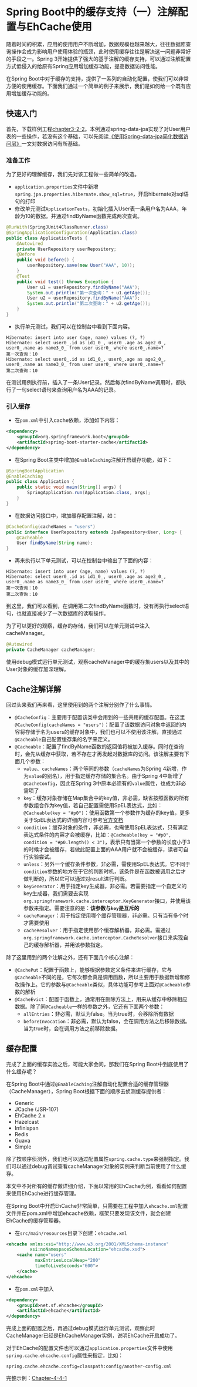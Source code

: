 # Spring Boot中的缓存支持（一）注解配置与EhCache使用

随着时间的积累，应用的使用用户不断增加，数据规模也越来越大，往往数据库查询操作会成为影响用户使用体验的瓶颈，此时使用缓存往往是解决这一问题非常好的手段之一。Spring 3开始提供了强大的基于注解的缓存支持，可以通过注解配置方式低侵入的给原有Spring应用增加缓存功能，提高数据访问性能。

在Spring Boot中对于缓存的支持，提供了一系列的自动化配置，使我们可以非常方便的使用缓存。下面我们通过一个简单的例子来展示，我们是如何给一个既有应用增加缓存功能的。

## 快速入门

首先，下载样例工程[chapter3-2-2](./demos/Chapter3-2-2)。本例通过spring-data-jpa实现了对User用户表的一些操作，若没有这个基础，可以先阅读[《使用Spring-data-jpa简化数据访问层》](./Chapter%207%20-%20Spring%20Boot%E4%B8%AD%E4%BD%BF%E7%94%A8Spring-data-jpa%E8%AE%A9%E6%95%B0%E6%8D%AE%E8%AE%BF%E9%97%AE%E6%9B%B4%E7%AE%80%E5%8D%95%E3%80%81%E6%9B%B4%E4%BC%98%E9%9B%85.md)一文对数据访问有所基础。

### 准备工作

为了更好的理解缓存，我们先对该工程做一些简单的改造。

* ```application.properties```文件中新增```spring.jpa.properties.hibernate.show_sql=true```，开启hibernate对sql语句的打印
* 修改单元测试```ApplicationTests```，初始化插入User表一条用户名为AAA，年龄为10的数据。并通过findByName函数完成两次查询。

```java
@RunWith(SpringJUnit4ClassRunner.class)
@SpringApplicationConfiguration(Application.class)
public class ApplicationTests {
	@Autowired
	private UserRepository userRepository;
	@Before
	public void before() {
		userRepository.save(new User("AAA", 10));
	}
	@Test
	public void test() throws Exception {
		User u1 = userRepository.findByName("AAA");
		System.out.println("第一次查询：" + u1.getAge());
		User u2 = userRepository.findByName("AAA");
		System.out.println("第二次查询：" + u2.getAge());
	}
}
```

* 执行单元测试，我们可以在控制台中看到下面内容。

```log
Hibernate: insert into user (age, name) values (?, ?)
Hibernate: select user0_.id as id1_0_, user0_.age as age2_0_, user0_.name as name3_0_ from user user0_ where user0_.name=?
第一次查询：10
Hibernate: select user0_.id as id1_0_, user0_.age as age2_0_, user0_.name as name3_0_ from user user0_ where user0_.name=?
第二次查询：10
```

在测试用例执行前，插入了一条User记录。然后每次findByName调用时，都执行了一句select语句来查询用户名为AAA的记录。

### 引入缓存

* 在```pom.xml```中引入cache依赖，添加如下内容：

```xml
<dependency>
    <groupId>org.springframework.boot</groupId>
    <artifactId>spring-boot-starter-cache</artifactId>
</dependency>
```

* 在Spring Boot主类中增加```@EnableCaching```注解开启缓存功能，如下：

```java
@SpringBootApplication
@EnableCaching
public class Application {
	public static void main(String[] args) {
		SpringApplication.run(Application.class, args);
	}
}
```

* 在数据访问接口中，增加缓存配置注解，如：

```java
@CacheConfig(cacheNames = "users")
public interface UserRepository extends JpaRepository<User, Long> {
    @Cacheable
    User findByName(String name);
}
```

* 再来执行以下单元测试，可以在控制台中输出了下面的内容：

```log
Hibernate: insert into user (age, name) values (?, ?)
Hibernate: select user0_.id as id1_0_, user0_.age as age2_0_, user0_.name as name3_0_ from user user0_ where user0_.name=?
第一次查询：10
第二次查询：10
```

到这里，我们可以看到，在调用第二次findByName函数时，没有再执行select语句，也就直接减少了一次数据库的读取操作。

为了可以更好的观察，缓存的存储，我们可以在单元测试中注入cacheManager。

```java
@Autowired
private CacheManager cacheManager;

```

使用debug模式运行单元测试，观察cacheManager中的缓存集users以及其中的User对象的缓存加深理解。

## Cache注解详解

回过头来我们再来看，这里使用到的两个注解分别作了什么事情。

- ```@CacheConfig```：主要用于配置该类中会用到的一些共用的缓存配置。在这里```@CacheConfig(cacheNames = "users")```：配置了该数据访问对象中返回的内容将存储于名为users的缓存对象中，我们也可以不使用该注解，直接通过```@Cacheable```自己配置缓存集的名字来定义。
- ```@Cacheable```：配置了findByName函数的返回值将被加入缓存。同时在查询时，会先从缓存中获取，若不存在才再发起对数据库的访问。该注解主要有下面几个参数：
  - ```value```、```cacheNames```：两个等同的参数（```cacheNames```为Spring 4新增，作为```value```的别名），用于指定缓存存储的集合名。由于Spring 4中新增了```@CacheConfig```，因此在Spring 3中原本必须有的```value```属性，也成为非必需项了
  - ```key```：缓存对象存储在Map集合中的key值，非必需，缺省按照函数的所有参数组合作为key值，若自己配置需使用SpEL表达式，比如：```@Cacheable(key = "#p0")```：使用函数第一个参数作为缓存的key值，更多关于SpEL表达式的详细内容可参考[官方文档](http://docs.spring.io/spring/docs/current/spring-framework-reference/html/cache.html#cache-spel-context)
  - ```condition```：缓存对象的条件，非必需，也需使用SpEL表达式，只有满足表达式条件的内容才会被缓存，比如：```@Cacheable(key = "#p0", condition = "#p0.length() < 3")```，表示只有当第一个参数的长度小于3的时候才会被缓存，若做此配置上面的AAA用户就不会被缓存，读者可自行实验尝试。
  - ```unless```：另外一个缓存条件参数，非必需，需使用SpEL表达式。它不同于```condition```参数的地方在于它的判断时机，该条件是在函数被调用之后才做判断的，所以它可以通过对result进行判断。
  - ```keyGenerator```：用于指定key生成器，非必需。若需要指定一个自定义的key生成器，我们需要去实现```org.springframework.cache.interceptor.KeyGenerator```接口，并使用该参数来指定。需要注意的是：**该参数与```key```是互斥的**
  - ```cacheManager```：用于指定使用哪个缓存管理器，非必需。只有当有多个时才需要使用
  - ```cacheResolver```：用于指定使用那个缓存解析器，非必需。需通过```org.springframework.cache.interceptor.CacheResolver```接口来实现自己的缓存解析器，并用该参数指定。
  
除了这里用到的两个注解之外，还有下面几个核心注解：
 
- ```@CachePut```：配置于函数上，能够根据参数定义条件来进行缓存，它与```@Cacheable```不同的是，它每次都会真是调用函数，所以主要用于数据新增和修改操作上。它的参数与```@Cacheable```类似，具体功能可参考上面对```@Cacheable```参数的解析
- ```@CacheEvict```：配置于函数上，通常用在删除方法上，用来从缓存中移除相应数据。除了同```@Cacheable```一样的参数之外，它还有下面两个参数：
  - ```allEntries```：非必需，默认为false。当为true时，会移除所有数据
  - ```beforeInvocation```：非必需，默认为false，会在调用方法之后移除数据。当为true时，会在调用方法之前移除数据。
  
## 缓存配置

完成了上面的缓存实验之后，可能大家会问，那我们在Spring Boot中到底使用了什么缓存呢？

在Spring Boot中通过```@EnableCaching```注解自动化配置合适的缓存管理器（CacheManager），Spring Boot根据下面的顺序去侦测缓存提供者：

- Generic
- JCache (JSR-107)
- EhCache 2.x
- Hazelcast
- Infinispan
- Redis
- Guava
- Simple

除了按顺序侦测外，我们也可以通过配置属性```spring.cache.type```来强制指定。我们可以通过debug调试查看cacheManager对象的实例来判断当前使用了什么缓存。

本文中不对所有的缓存做详细介绍，下面以常用的EhCache为例，看看如何配置来使用EhCache进行缓存管理。

在Spring Boot中开启EhCache非常简单，只需要在工程中加入```ehcache.xml```配置文件并在pom.xml中增加ehcache依赖，框架只要发现该文件，就会创建EhCache的缓存管理器。

- 在```src/main/resources```目录下创建：```ehcache.xml```

```xml
<ehcache xmlns:xsi="http://www.w3.org/2001/XMLSchema-instance"
         xsi:noNamespaceSchemaLocation="ehcache.xsd">
    <cache name="users"
           maxEntriesLocalHeap="200"
           timeToLiveSeconds="600">
    </cache>
</ehcache>
```

- 在```pom.xml```中加入

```xml
<dependency>
    <groupId>net.sf.ehcache</groupId>
    <artifactId>ehcache</artifactId>
</dependency>
```

完成上面的配置之后，再通过debug模式运行单元测试，观察此时CacheManager已经是EhCacheManager实例，说明EhCache开启成功了。

对于EhCache的配置文件也可以通过```application.properties```文件中使用```spring.cache.ehcache.config```属性来指定，比如：

```properties
spring.cache.ehcache.config=classpath:config/another-config.xml

```

完整示例：[Chapter-4-4-1](./demos/Chapter4-1-1)
